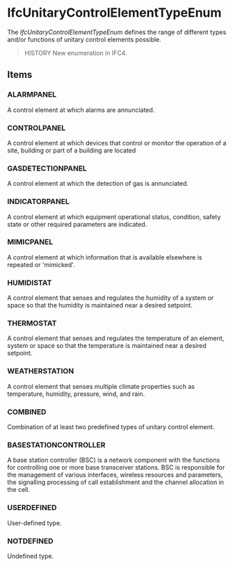 # IfcUnitaryControlElementTypeEnum

The _IfcUnitaryControlElementTypeEnum_ defines the range of different types and/or functions of unitary control elements possible.<!-- end of definition -->

> HISTORY  New enumeration in IFC4.

## Items

### ALARMPANEL
A control element at which alarms are annunciated.

### CONTROLPANEL
A control element at which devices that control or monitor the operation of a site, building or part of a building are located

### GASDETECTIONPANEL
A control element at which the detection of gas is annunciated.

### INDICATORPANEL
A control element at which equipment operational status, condition, safety state or other required parameters are indicated.

### MIMICPANEL
A control element at which information that is available elsewhere is repeated or 'mimicked'.

### HUMIDISTAT
A control element that senses and regulates the humidity of a system or space so that the humidity is maintained near a desired setpoint.

### THERMOSTAT
A control element that senses and regulates the temperature of an element, system or space so that the temperature is maintained near a desired setpoint.

### WEATHERSTATION
A control element that senses multiple climate properties such as temperature, humidity, pressure, wind, and rain.

### COMBINED
Combination of at least two predefined types of unitary control element.

### BASESTATIONCONTROLLER
A base station controller (BSC) is a network component with the functions for controlling one or more base transceiver stations. BSC is responsible for the management of various interfaces, wireless resources and parameters, the signalling processing of call establishment and the channel allocation in the cell.

### USERDEFINED
User-defined type.

### NOTDEFINED
Undefined type.
